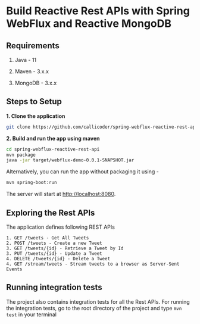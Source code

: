 

# Build Reactive Rest APIs with Spring WebFlux and Reactive MongoDB


## Requirements

1. Java - 11

2. Maven - 3.x.x

3. MongoDB - 3.x.x

## Steps to Setup

**1. Clone the application**

```bash
git clone https://github.com/callicoder/spring-webflux-reactive-rest-api.git
```

**2. Build and run the app using maven**

```bash
cd spring-webflux-reactive-rest-api
mvn package
java -jar target/webflux-demo-0.0.1-SNAPSHOT.jar
```

Alternatively, you can run the app without packaging it using -

```bash
mvn spring-boot:run
```

The server will start at <http://localhost:8080>.

## Exploring the Rest APIs

The application defines following REST APIs

```
1. GET /tweets - Get All Tweets
2. POST /tweets - Create a new Tweet
3. GET /tweets/{id} - Retrieve a Tweet by Id
3. PUT /tweets/{id} - Update a Tweet
4. DELETE /tweets/{id} - Delete a Tweet
4. GET /stream/tweets - Stream tweets to a browser as Server-Sent Events
```

## Running integration tests

The project also contains integration tests for all the Rest APIs. For running the integration tests, go to the root directory of the project and type `mvn test` in your terminal